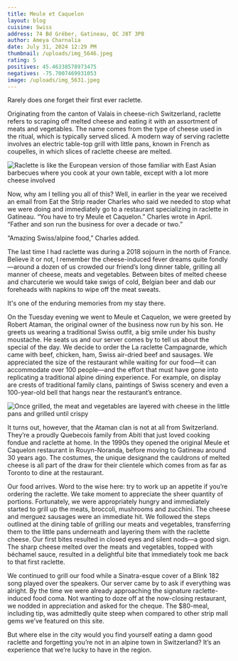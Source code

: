 ```yaml
---
title: Meule et Caquelon
layout: blog
cuisine: Swiss
address: 74 Bd Gréber, Gatineau, QC J8T 3P8
author: Ameya Charnalia
date: July 31, 2024 12:29 PM
thumbnail: /uploads/img_5646.jpeg
rating: 5
positives: 45.46338578973475
negatives: -75.7007469931053
image: /uploads/img_5631.jpeg
---
```

Rarely does one forget their first ever raclette.

Originating from the canton of Valais in cheese-rich Switzerland, raclette refers to scraping off melted cheese and eating it with an assortment of meats and vegetables. The name comes from the type of cheese used in the ritual, which is typically served sliced. A modern way of serving raclette involves an electric table-top grill with little pans, known in French as coupelles, in which slices of raclette cheese are melted.

![Raclette is like the European version of those familiar with East Asian barbecues where you cook at your own table, except with a lot more cheese involved](/uploads/img_5639.jpeg "Meule et Caquelon La raclette Campagnarde")

Now, why am I telling you all of this? Well, in earlier in the year we received an email from Eat the Strip reader Charles who said we needed to stop what we were doing and immediately go to a restaurant specializing in raclette in Gatineau. “You have to try Meule et Caquelon.” Charles wrote in April. “Father and son run the business for over a decade or two.”

“Amazing Swiss/alpine food,” Charles added.

The last time I had raclette was during a 2018 sojourn in the north of France. Believe it or not, I remember the cheese-induced fever dreams quite fondly—around a dozen of us crowded our friend’s long dinner table, grilling all manner of cheese, meats and vegetables. Between bites of melted cheese and charcuterie we would take swigs of cold, Belgian beer and dab our foreheads with napkins to wipe off the meat sweats.

It's one of the enduring memories from my stay there.

On the Tuesday evening we went to Meule et Caquelon, we were greeted by Robert Ataman, the original owner of the business now run by his son. He greets us wearing a traditional Swiss outfit, a big smile under his bushy moustache. He seats us and our server comes by to tell us about the special of the day. We decide to order the La raclette Campagnarde, which came with beef, chicken, ham, Swiss air-dried beef and sausages. We appreciated the size of the restaurant while waiting for our food—it can accommodate over 100 people—and the effort that must have gone into replicating a traditional alpine dining experience. For example, on display are crests of traditional family clans, paintings of Swiss scenery and even a 100-year-old bell that hangs near the restaurant’s entrance.

![Once grilled, the meat and vegetables are layered with cheese in the little pans and grilled until crispy](/uploads/img_5646.jpeg "Meule et Caquelon raclette")

It turns out, however, that the Ataman clan is not at all from Switzerland. They’re a proudly Quebecois family from Abiti that just loved cooking fondue and raclette at home. In the 1990s they opened the original Meule et Caquelon restaurant in Rouyn-Noranda, before moving to Gatineau around 30 years ago. The costumes, the unique designand the cauldrons of melted cheese is all part of the draw for their clientele which comes from as far as Toronto to dine at the restaurant.

Our food arrives. Word to the wise here: try to work up an appetite if you’re ordering the raclette. We take moment to appreciate the sheer quantity of portions. Fortunately, we were appropriately hungry and immediately started to grill up the meats, broccoli, mushrooms and zucchini. The cheese and merguez sausages were an immediate hit. We followed the steps outlined at the dining table of grilling our meats and vegetables, transferring them to the little pans underneath and layering them with the raclette cheese. Our first bites resulted in closed eyes and silent nods—a good sign. The sharp cheese melted over the meats and vegetables, topped with béchamel sauce, resulted in a delightful bite that immediately took me back to that first raclette.

We continued to grill our food while a Sinatra-esque cover of a Blink 182 song played over the speakers. Our server came by to ask if everything was alright. By the time we were already approaching the signature raclette-induced food coma. Not wanting to doze off at the now-closing restaurant, we nodded in appreciation and asked for the cheque. The $80-meal, including tip, was admittedly quite steep when compared to other strip mall gems we’ve featured on this site. 

But where else in the city would you find yourself eating a damn good raclette and forgetting you’re not in an alpine town in Switzerland? It’s an experience that we’re lucky to have in the region.